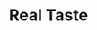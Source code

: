 ---
ee_id: '122'
site: '1'
type: '2'
url: 2011-117-real-taste
title: Real Taste
year: '2011'
display_year: '2011'
medium: AIR-O-SWISS 7135 Ultrasonic Humidifier, Diet Sprite Soda.
dims: 16 x 15  x 8 inches
pitch: "​Humidifier filled with Diet Sprite soda"
ps: ''
live_url: ''
related: ''
youtube: ''
related_code: ''
imgs: real-taste-2011-117-full-database-KA.jpg
subheading: ''
download: ''
add_credit: ''
commission: ''
layout: things-i-made
---